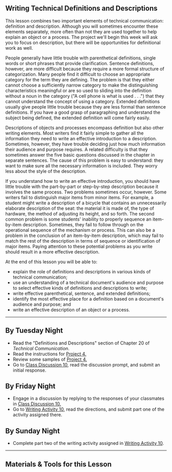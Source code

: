 ## Writing Technical Definitions and Descriptions

This lesson combines two important elements of technical communication: definition and description. Although you will sometimes encounter these elements separately, more often than not they are used together to help explain an object or a process. The project we'll begin this week will ask you to focus on description, but there will be opportunities for definitional work as well.

People generally have little trouble with parenthetical definitions, single words or short phrases that provide clarification. Sentence definitions, however, are more difficult because they require a more formal structure of categorization. Many people find it difficult to choose an appropriate category for the term they are defining. The problem is that they either cannot choose a sufficiently narrow category to make the distinguishing characteristics meaningful or are so used to sliding into the definition without a noun in the category ("A cell phone is what is used . . .") that they cannot understand the concept of using a category. Extended definitions usually give people little trouble because they are less formal than sentence definitions. If you have a good grasp of paragraphing and understand the subject being defined, the extended definition will come fairly easily.

Descriptions of objects and processes encompass definition but also other writing elements. Most writers find it fairly simple to gather all the information they need to write an effective introduction to a description. Sometimes, however, they have trouble deciding just how much information their audience and purpose requires. A related difficulty is that they sometimes answer the five basic questions discussed in the chapter in separate sentences. The cause of this problem is easy to understand: they want to make sure all the necessary information is included. They worry less about the style of the description.

If you understand how to write an effective introduction, you should have little trouble with the part-by-part or step-by-step description because it involves the same process. Two problems sometimes occur, however. Some writers fail to distinguish major items from minor items. For example, a student might write a description of a bicycle that contains an unnecessarily elaborate description of the seat: the material it is made of, the type of hardware, the method of adjusting its height, and so forth. The second common problem is some students' inability to properly sequence an item-by-item description. Sometimes, they fail to follow through on the operational sequence of the mechanism or process. This can also be a problem in the conclusion of an item-by-item description, which may fail to match the rest of the description in terms of sequence or identification of major items. Paying attention to these potential problems as you write should result in a more effective description.

At the end of this lesson you will be able to:

* explain the role of definitions and descriptions in various kinds of technical communication;
* use an understanding of a technical document's audience and purpose to select effective kinds of definitions and descriptions to write;
* write effective parenthetical, sentence, and extended definitions;
* identify the most effective place for a definition based on a document's audience and purpose; and
* write an effective description of an object or a process.

---

## By Tuesday Night

* Read the "Definitions and Descriptions" section of Chapter 20 of _Technical Communication_.
* Read the instructions for [Project 4.][P4A]
* Review some samples of [Project 4.][P4S]
* Go to [Class Discussion 10][CD10], read the discussion prompt, and submit an initial response.

## By Friday Night

* Engage in a discussion by replying to the responses of your classmates in [Class Discussion 10.][CD10]
* Go to [Writing Activity 10][WA10], read the directions, and submit part one of the activity assigned there.

## By Sunday Night

* Complete part two of the writing activity assigned in [Writing Activity 10][WA10].

---

## Materials & Tools for this Lesson

[CD10]: /section/content/default.asp?WCI=Goto&WCU=CRSCNT&MATCH=Class+Discussion+10
[WA10]: /section/content/default.asp?WCI=Goto&WCU=CRSCNT&MATCH=Writing+Activity+10
[P4A]: /section/content/default.asp?WCI=Goto&WCU=CRSCNT&MATCH=Project+4+Assignment
[P4S]: /section/content/default.asp?WCI=Goto&WCU=CRSCNT&MATCH=Project+4+Samples
